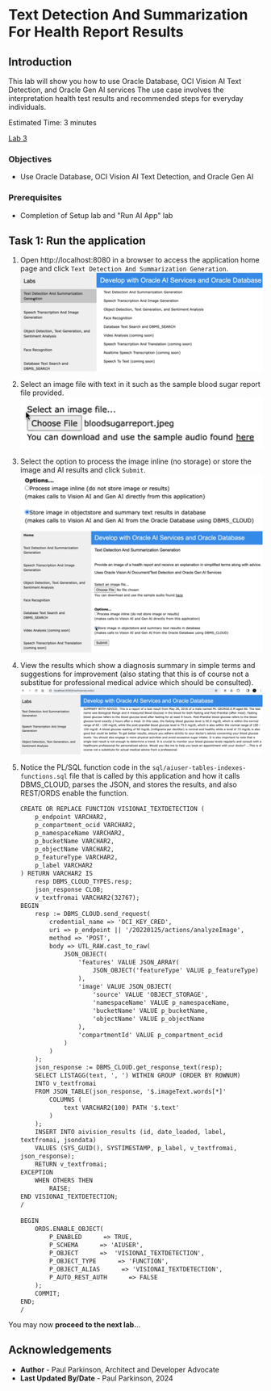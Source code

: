 # Text Detection And Summarization For Health Report Results

## Introduction

This lab will show you how to use Oracle Database, OCI Vision AI Text Detection, and Oracle Gen AI services
The use case involves the interpretation health test results and recommended steps for everyday individuals.

Estimated Time:  3 minutes

[Lab 3](videohub:1_l60ku02z)

### Objectives

-   Use Oracle Database, OCI Vision AI Text Detection, and Oracle Gen AI

### Prerequisites

- Completion of Setup lab and "Run AI App" lab

## Task 1: Run the application

   1. Open http://localhost:8080 in a browser to access the application home page and click `Text Detection And Summarization Generation`.
   ![select text detection](images/textdetection_genai1.png " ")
   2. Select an image file with text in it such as the sample blood sugar report file provided.
   ![select image file](images/textdetection_genai3.png " ")
   3. Select the option to process the image inline (no storage) or store the image and AI results and click `Submit`.
   ![select processing option](images/textdetection_genai4.png " ")
   ![click submit](images/textdetection_genai2.png " ")
   4. View the results which show a diagnosis summary in simple terms and suggestions for improvement (also stating that this is of course not a substitue for professional medical advice which should be consulted). 
   ![view results](images/textdetection_genai5.png " ")
   5. Notice the PL/SQL function code in the `sql/aiuser-tables-indexes-functions.sql` file that is called by this application and how it calls DBMS_CLOUD, parses the JSON, and stores the results, and also REST/ORDS enable the function.
        
        ``` <copy>
        CREATE OR REPLACE FUNCTION VISIONAI_TEXTDETECTION (
            p_endpoint VARCHAR2,
            p_compartment_ocid VARCHAR2,
            p_namespaceName VARCHAR2,
            p_bucketName VARCHAR2,
            p_objectName VARCHAR2,
            p_featureType VARCHAR2,
            p_label VARCHAR2
        ) RETURN VARCHAR2 IS
            resp DBMS_CLOUD_TYPES.resp;
            json_response CLOB;
            v_textfromai VARCHAR2(32767);
        BEGIN
            resp := DBMS_CLOUD.send_request(
                credential_name => 'OCI_KEY_CRED',
                uri => p_endpoint || '/20220125/actions/analyzeImage',
                method => 'POST',
                body => UTL_RAW.cast_to_raw(
                    JSON_OBJECT(
                        'features' VALUE JSON_ARRAY(
                            JSON_OBJECT('featureType' VALUE p_featureType)
                        ),
                        'image' VALUE JSON_OBJECT(
                            'source' VALUE 'OBJECT_STORAGE',
                            'namespaceName' VALUE p_namespaceName,
                            'bucketName' VALUE p_bucketName,
                            'objectName' VALUE p_objectName
                        ),
                        'compartmentId' VALUE p_compartment_ocid
                    )
                )
            );
            json_response := DBMS_CLOUD.get_response_text(resp);
            SELECT LISTAGG(text, ', ') WITHIN GROUP (ORDER BY ROWNUM)
            INTO v_textfromai
            FROM JSON_TABLE(json_response, '$.imageText.words[*]'
                COLUMNS (
                    text VARCHAR2(100) PATH '$.text'
                )
            );
            INSERT INTO aivision_results (id, date_loaded, label, textfromai, jsondata)
            VALUES (SYS_GUID(), SYSTIMESTAMP, p_label, v_textfromai, json_response);
            RETURN v_textfromai;
        EXCEPTION
            WHEN OTHERS THEN
                RAISE;
        END VISIONAI_TEXTDETECTION;
        /
        
        BEGIN
            ORDS.ENABLE_OBJECT(
                P_ENABLED      => TRUE,
                P_SCHEMA      => 'AIUSER',
                P_OBJECT      =>  'VISIONAI_TEXTDETECTION',
                P_OBJECT_TYPE      => 'FUNCTION',
                P_OBJECT_ALIAS      => 'VISIONAI_TEXTDETECTION',
                P_AUTO_REST_AUTH      => FALSE
            );
            COMMIT;
        END;
        /
        ```


You may now **proceed to the next lab.**..

## Acknowledgements

* **Author** - Paul Parkinson, Architect and Developer Advocate
* **Last Updated By/Date** - Paul Parkinson, 2024
